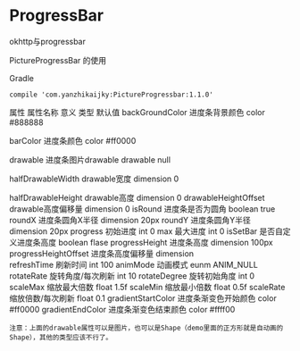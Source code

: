 # ProgressBar
okhttp与progressbar

PictureProgressBar 的使用


Gradle

    compile 'com.yanzhikaijky:PictureProgressbar:1.1.0'

属性
属性名称 	意义 	类型 	默认值
backGroundColor 	进度条背景颜色 	color 	#888888

barColor 	进度条颜色 	color 	#ff0000

drawable 	进度条图片drawable 	drawable 	null

halfDrawableWidth 	drawable宽度 	dimension 	0

halfDrawableHeight 	drawable高度 	dimension 	0
drawableHeightOffset 	drawable高度偏移量 	dimension 	0
isRound 	进度条是否为圆角 	boolean 	true
roundX 	进度条圆角X半径 	dimension 	20px
roundY 	进度条圆角Y半径 	dimension 	20px
progress 	初始进度 	int 	0
max 	最大进度 	int 	0
isSetBar 	是否自定义进度条高度 	boolean 	flase
progressHeight 	进度条高度 	dimension 	100px
progressHeightOffset 	进度条高度偏移量 	dimension 	
refreshTime 	刷新时间 	int 	100
animMode 	动画模式 	eunm 	ANIM_NULL
rotateRate 	旋转角度/每次刷新 	int 	10
rotateDegree 	旋转初始角度 	int 	0
scaleMax 	缩放最大倍数 	float 	1.5f
scaleMin 	缩放最小倍数 	float 	0.5f
scaleRate 	缩放倍数/每次刷新 	float 	0.1
gradientStartColor 	进度条渐变色开始颜色 	color 	#ff0000
gradientEndColor 	进度条渐变色结束颜色 	color 	#ffff00

    注意：上面的drawable属性可以是图片，也可以是Shape（demo里面的正方形就是自动画的Shape），其他的类型应该不行了。

